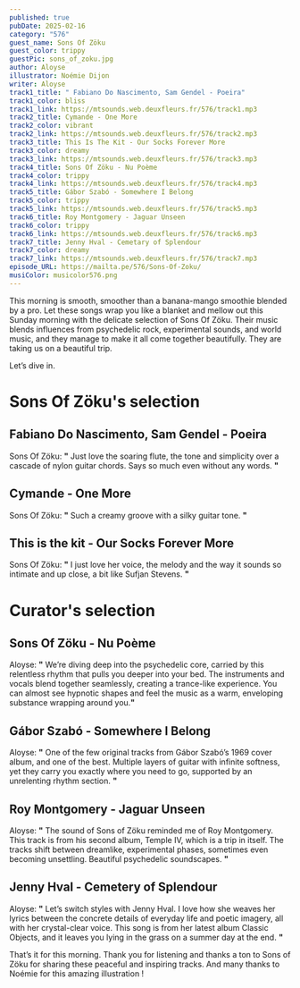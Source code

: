 ```yaml
---
published: true
pubDate: 2025-02-16
category: "576"
guest_name: Sons Of Zöku
guest_color: trippy
guestPic: sons_of_zoku.jpg
author: Aloyse
illustrator: Noémie Dijon
writer: Aloyse
track1_title: " Fabiano Do Nascimento, Sam Gendel - Poeira"
track1_color: bliss
track1_link: https://mtsounds.web.deuxfleurs.fr/576/track1.mp3
track2_title: Cymande - One More
track2_color: vibrant
track2_link: https://mtsounds.web.deuxfleurs.fr/576/track2.mp3
track3_title: This Is The Kit - Our Socks Forever More
track3_color: dreamy
track3_link: https://mtsounds.web.deuxfleurs.fr/576/track3.mp3
track4_title: Sons Of Zöku - Nu Poème
track4_color: trippy
track4_link: https://mtsounds.web.deuxfleurs.fr/576/track4.mp3
track5_title: Gábor Szabó - Somewhere I Belong
track5_color: trippy
track5_link: https://mtsounds.web.deuxfleurs.fr/576/track5.mp3
track6_title: Roy Montgomery - Jaguar Unseen
track6_color: trippy
track6_link: https://mtsounds.web.deuxfleurs.fr/576/track6.mp3
track7_title: Jenny Hval - Cemetary of Splendour
track7_color: dreamy
track7_link: https://mtsounds.web.deuxfleurs.fr/576/track7.mp3
episode_URL: https://mailta.pe/576/Sons-Of-Zoku/
musiColor: musicolor576.png
---
```

This morning is smooth, smoother than a banana-mango smoothie blended by a pro. Let these songs wrap you like a blanket and mellow out this Sunday morning with the delicate selection of Sons Of Zöku. Their music blends influences from psychedelic rock, experimental sounds, and world music, and they manage to make it all come together beautifully. They are taking us on a beautiful trip. 

Let’s dive in.

# Sons Of Zöku's selection

## Fabiano Do Nascimento, Sam Gendel - Poeira

 Sons Of Zöku: **"** Just love the soaring flute, the tone and simplicity over a cascade of nylon guitar chords. Says so much even without any words. **"** 

## Cymande - One More

 Sons Of Zöku: **"** Such a creamy groove with a silky guitar tone. **"** 

## This is the kit - Our Socks Forever More

 Sons Of Zöku: **"** I just love her voice, the melody and the way it sounds so intimate and up close, a bit like Sufjan Stevens. **"** 

# Curator's selection

## Sons Of Zöku - Nu Poème

 Aloyse: **"** We’re diving deep into the psychedelic core, carried by this relentless rhythm that pulls you deeper into your bed. The instruments and vocals blend together seamlessly, creating a trance-like experience. You can almost see hypnotic shapes and feel the music as a warm, enveloping substance wrapping around you.**"** 

## Gábor Szabó - Somewhere I Belong

 Aloyse: **"** One of the few original tracks from Gábor Szabó’s 1969 cover album, and one of the best. Multiple layers of guitar with infinite softness, yet they carry you exactly where you need to go, supported by an unrelenting rhythm section. **"** 

## Roy Montgomery - Jaguar Unseen

 Aloyse: **"** The sound of Sons of Zöku reminded me of Roy Montgomery. This track is from his second album, Temple IV, which is a trip in itself. The tracks shift between dreamlike, experimental phases, sometimes even becoming unsettling. Beautiful psychedelic soundscapes. **"** 

## Jenny Hval - Cemetery of Splendour

 Aloyse: **"** Let’s switch styles with Jenny Hval. I love how she weaves her lyrics between the concrete details of everyday life and poetic imagery, all with her crystal-clear voice. This song is from her latest album Classic Objects, and it leaves you lying in the grass on a summer day at the end. **"** 

 That’s it for this morning. Thank you for listening and thanks a ton to Sons of Zöku for sharing these peaceful and inspiring tracks. And many thanks to Noémie for this amazing illustration !
